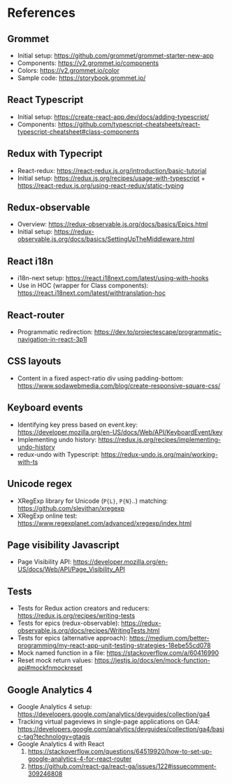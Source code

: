 # References

## Grommet
* Initial setup: https://github.com/grommet/grommet-starter-new-app
* Components: https://v2.grommet.io/components
* Colors: https://v2.grommet.io/color
* Sample code: https://storybook.grommet.io/

## React Typescript
* Initial setup: https://create-react-app.dev/docs/adding-typescript/
* Components: https://github.com/typescript-cheatsheets/react-typescript-cheatsheet#class-components

## Redux with Typecript
* React-redux: https://react-redux.js.org/introduction/basic-tutorial
* Initial setup: https://redux.js.org/recipes/usage-with-typescript + https://react-redux.js.org/using-react-redux/static-typing

## Redux-observable
* Overview: https://redux-observable.js.org/docs/basics/Epics.html
* Initial setup: https://redux-observable.js.org/docs/basics/SettingUpTheMiddleware.html

## React i18n
* i18n-next setup: https://react.i18next.com/latest/using-with-hooks
* Use in HOC (wrapper for Class components): https://react.i18next.com/latest/withtranslation-hoc

## React-router
* Programmatic redirection: https://dev.to/projectescape/programmatic-navigation-in-react-3p1l

## CSS layouts
* Content in a fixed aspect-ratio div using padding-bottom: https://www.sodawebmedia.com/blog/create-responsive-square-css/

## Keyboard events
* Identifying key press based on event.key: https://developer.mozilla.org/en-US/docs/Web/API/KeyboardEvent/key
* Implementing undo history: https://redux.js.org/recipes/implementing-undo-history
* redux-undo with Typescript: https://redux-undo.js.org/main/working-with-ts

## Unicode regex
* XRegExp library for Unicode (`P{L}`, `P{N}`..) matching: https://github.com/slevithan/xregexp
* XRegExp online test: https://www.regexplanet.com/advanced/xregexp/index.html

## Page visibility Javascript
* Page Visibility API: https://developer.mozilla.org/en-US/docs/Web/API/Page_Visibility_API

## Tests
* Tests for Redux action creators and reducers: https://redux.js.org/recipes/writing-tests
* Tests for epics (redux-observable): https://redux-observable.js.org/docs/recipes/WritingTests.html
* Tests for epics (alternative approach): https://medium.com/better-programming/my-react-app-unit-testing-strategies-18ebe55cd078
* Mock named function in a file: https://stackoverflow.com/a/60416990
* Reset mock return values: https://jestjs.io/docs/en/mock-function-api#mockfnmockreset

## Google Analytics 4
* Google Analytics 4 setup: https://developers.google.com/analytics/devguides/collection/ga4
* Tracking virtual pageviews in single-page applications on GA4: https://developers.google.com/analytics/devguides/collection/ga4/basic-tag?technology=gtagjs
* Google Analytics 4 with React
  1. https://stackoverflow.com/questions/64519920/how-to-set-up-google-analytics-4-for-react-router
  2. https://github.com/react-ga/react-ga/issues/122#issuecomment-309246808